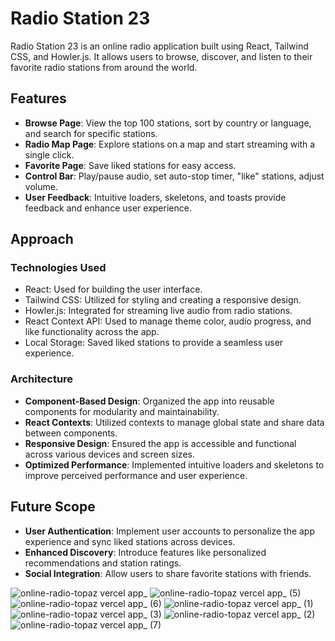 # Radio Station 23

Radio Station 23 is an online radio application built using React, Tailwind CSS, and Howler.js. It allows users to browse, discover, and listen to their favorite radio stations from around the world.

## Features

- **Browse Page**: View the top 100 stations, sort by country or language, and search for specific stations.
- **Radio Map Page**: Explore stations on a map and start streaming with a single click.
- **Favorite Page**: Save liked stations for easy access.
- **Control Bar**: Play/pause audio, set auto-stop timer, "like" stations, adjust volume.
- **User Feedback**: Intuitive loaders, skeletons, and toasts provide feedback and enhance user experience.

## Approach

### Technologies Used
- React: Used for building the user interface.
- Tailwind CSS: Utilized for styling and creating a responsive design.
- Howler.js: Integrated for streaming live audio from radio stations.
- React Context API: Used to manage theme color, audio progress, and like functionality across the app.
- Local Storage: Saved liked stations to provide a seamless user experience.

### Architecture
- **Component-Based Design**: Organized the app into reusable components for modularity and maintainability.
- **React Contexts**: Utilized contexts to manage global state and share data between components.
- **Responsive Design**: Ensured the app is accessible and functional across various devices and screen sizes.
- **Optimized Performance**: Implemented intuitive loaders and skeletons to improve perceived performance and user experience.

## Future Scope
- **User Authentication**: Implement user accounts to personalize the app experience and sync liked stations across devices.
- **Enhanced Discovery**: Introduce features like personalized recommendations and station ratings.
- **Social Integration**: Allow users to share favorite stations with friends.

![online-radio-topaz vercel app_](https://github.com/christosuster/Online-Radio/assets/15941653/3eb45cce-980c-4e55-bdf1-58951180af35)
![online-radio-topaz vercel app_ (5)](https://github.com/christosuster/Online-Radio/assets/15941653/00f610bc-b14e-47c5-b3d3-5327a20b271e)
![online-radio-topaz vercel app_ (6)](https://github.com/christosuster/Online-Radio/assets/15941653/d792a888-aeb6-4ca0-867b-e6f8b5e7f433)
![online-radio-topaz vercel app_ (1)](https://github.com/christosuster/Online-Radio/assets/15941653/49b875e8-c705-44ff-adb8-4615a44d6bc1)
![online-radio-topaz vercel app_ (3)](https://github.com/christosuster/Online-Radio/assets/15941653/ca56e1ca-8094-4669-9d80-104393f9d918)
![online-radio-topaz vercel app_ (2)](https://github.com/christosuster/Online-Radio/assets/15941653/332e16c6-662a-4795-8ce7-e95bda47d34d)
![online-radio-topaz vercel app_ (7)](https://github.com/christosuster/Online-Radio/assets/15941653/abfad557-92ca-45be-8b82-3fc2caa17aa2)
